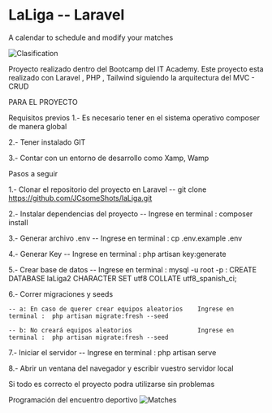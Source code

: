 


# LaLiga  -- Laravel
A calendar to schedule and modify your matches



![Clasification](https://raw.githubusercontent.com/JCsomeShots/laLiga/main/asset/team_Clasification.png)






Proyecto realizado dentro del Bootcamp del IT Academy. 
Este proyecto esta realizado con Laravel , PHP , Tailwind siguiendo la arquitectura del MVC - CRUD



PARA EL PROYECTO

Requisitos previos 
1.- Es necesario tener en el sistema operativo composer de manera global

2.- Tener instalado GIT

3.- Contar con un entorno de desarrollo como Xamp, Wamp


Pasos a seguir

1.- Clonar el repositorio del proyecto en Laravel
    -- git clone https://github.com/JCsomeShots/laLiga.git
    
2.- Instalar dependencias del proyecto
    -- Ingrese en terminal :  composer install
    
3.- Generar archivo .env
    -- Ingrese en terminal :  cp .env.example .env
    
4.- Generar Key
    -- Ingrese en terminal :  php artisan key:generate
    
5.- Crear base de datos
    -- Ingrese en terminal :  mysql -u root -p
                           :  CREATE DATABASE laLiga2 CHARACTER SET utf8 COLLATE utf8_spanish_ci;
                           
6.- Correr migraciones y seeds

    -- a: En caso de querer crear equipos aleatorios    Ingrese en terminal :  php artisan migrate:fresh --seed
    
    -- b: No creará equipos aleatorios                  Ingrese en terminal :  php artisan migrate:fresh --seed
    
7.- Iniciar el servidor 
    -- Ingrese en terminal :  php artisan serve
    
8.- Abrir un ventana del navegador y escribir vuestro servidor local


Si todo es correcto el proyecto podra utilizarse sin problemas







Programación del encuentro deportivo
![Matches](https://raw.githubusercontent.com/JCsomeShots/laLiga/main/asset/matches_show.png)





